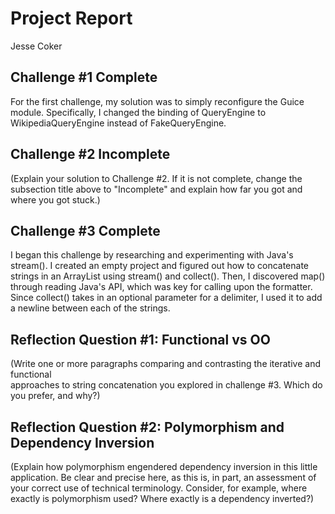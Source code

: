 # Project Report

Jesse Coker

## Challenge #1 Complete

For the first challenge, my solution was to simply reconfigure the Guice
module. Specifically, I changed the binding of QueryEngine to
WikipediaQueryEngine instead of FakeQueryEngine.

## Challenge #2 Incomplete

(Explain your solution to Challenge #2. If it is not complete, change
the subsection title above to "Incomplete" and explain how far you got
and where you got stuck.)

## Challenge #3 Complete

I began this challenge by researching and experimenting with Java's
stream(). I created an empty project and figured out how to concatenate
strings in an ArrayList using stream() and collect(). Then, I discovered
map() through reading Java's API, which was key for calling upon the
formatter. Since collect() takes in an optional parameter for a delimiter,
I used it to add a newline between each of the strings.

## Reflection Question #1: Functional vs OO

(Write one or more paragraphs comparing and contrasting the iterative and functional  
approaches to string concatenation you explored in challenge #3. Which do you
prefer, and why?)

## Reflection Question #2: Polymorphism and Dependency Inversion

(Explain how polymorphism engendered dependency inversion in this little
application. Be clear and precise here, as this is, in part, an assessment of
your correct use of technical terminology.
Consider, for example, where exactly is polymorphism used?
Where exactly is a dependency inverted?)

